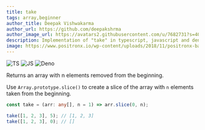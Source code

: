 ```yaml
---
title: take
tags: array,beginner
author_title: Deepak Vishwakarma
author_url: https://github.com/deepakshrma
author_image_url: https://avatars2.githubusercontent.com/u/7682731?s=400
description: Implementation of "take" in typescript, javascript and deno.
image: https://www.positronx.io/wp-content/uploads/2018/11/positronx-banner-1152-1.jpg
---
```


![TS](https://img.shields.io/badge/supports-typescript-blue.svg?style=flat-square)
![JS](https://img.shields.io/badge/supports-javascript-yellow.svg?style=flat-square)
![Deno](https://img.shields.io/badge/supports-deno-green.svg?style=flat-square)

Returns an array with n elements removed from the beginning.

Use `Array.prototype.slice()` to create a slice of the array with `n` elements taken from the beginning.

```ts title="typescript"
const take = (arr: any[], n = 1) => arr.slice(0, n);
```

```ts title="typescript"
take([1, 2, 3], 5); // [1, 2, 3]
take([1, 2, 3], 0); // []
```
